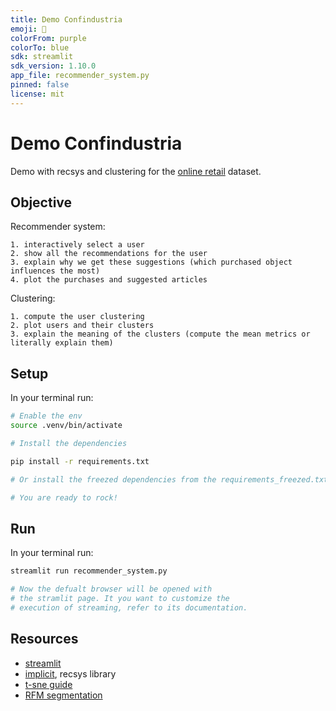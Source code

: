```yaml
---
title: Demo Confindustria
emoji: 🐨
colorFrom: purple
colorTo: blue
sdk: streamlit
sdk_version: 1.10.0
app_file: recommender_system.py
pinned: false
license: mit
---
```



# Demo Confindustria

Demo with recsys and clustering for the [online retail](https://www.kaggle.com/datasets/vijayuv/onlineretail?select=OnlineRetail.csv) dataset.

## Objective

Recommender system:

    1. interactively select a user
    2. show all the recommendations for the user
    3. explain why we get these suggestions (which purchased object influences the most)
    4. plot the purchases and suggested articles 
    
Clustering:
    
    1. compute the user clustering
    2. plot users and their clusters
    3. explain the meaning of the clusters (compute the mean metrics or literally explain them)

## Setup

In your terminal run:

```bash
# Enable the env
source .venv/bin/activate

# Install the dependencies

pip install -r requirements.txt

# Or install the freezed dependencies from the requirements_freezed.txt

# You are ready to rock!
```

## Run

In your terminal run:

```bash
streamlit run recommender_system.py

# Now the defualt browser will be opened with 
# the stramlit page. It you want to customize the
# execution of streaming, refer to its documentation.
```

## Resources

- [streamlit](https://streamlit.io/)
- [implicit](https://github.com/benfred/implicit), recsys library
- [t-sne guide](https://distill.pub/2016/misread-tsne/)
- [RFM segmentation](https://www.omniconvert.com/blog/rfm-score/)
